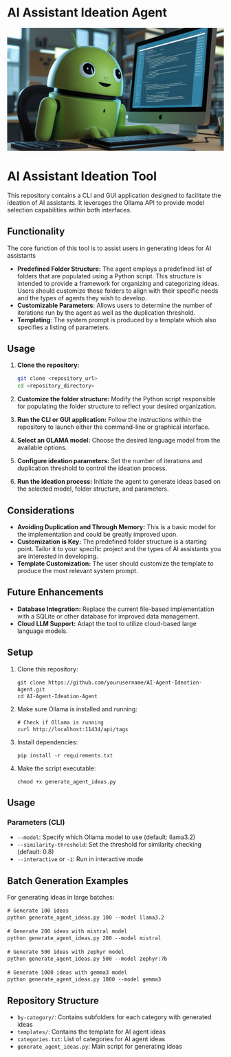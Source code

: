 # AI Assistant Ideation Agent

![alt text](banner.jpg)

 # AI Assistant Ideation Tool

This repository contains a CLI and GUI application designed to facilitate the ideation of AI assistants. It leverages the Ollama API to provide model selection capabilities within both interfaces.

## Functionality

The core function of this tool is to assist users in generating ideas for AI assistants

*   **Predefined Folder Structure:** The agent employs a predefined list of folders that are populated using a Python script. This structure is intended to provide a framework for organizing and categorizing ideas. Users should customize these folders to align with their specific needs and the types of agents they wish to develop.
*   **Customizable Parameters**: Allows users to determine the number of iterations run by the agent as well as the duplication threshold.
*   **Templating**: The system prompt is produced by a template which also specifies a listing of parameters.

## Usage

1.  **Clone the repository:**

    ```bash
    git clone <repository_url>
    cd <repository_directory>
    ```

2.  **Customize the folder structure:** Modify the Python script responsible for populating the folder structure to reflect your desired organization.
3.  **Run the CLI or GUI application:** Follow the instructions within the repository to launch either the command-line or graphical interface.
4.  **Select an OLAMA model:** Choose the desired language model from the available options.
5.  **Configure ideation parameters:** Set the number of iterations and duplication threshold to control the ideation process.
6.  **Run the ideation process:** Initiate the agent to generate ideas based on the selected model, folder structure, and parameters.

## Considerations

*   **Avoiding Duplication and Through Memory:** This is a basic model for the implementation and could be greatly improved upon.
*   **Customization is Key:** The predefined folder structure is a starting point. Tailor it to your specific project and the types of AI assistants you are interested in developing.
*   **Template Customization:** The user should customize the template to produce the most relevant system prompt.

## Future Enhancements

*   **Database Integration:** Replace the current file-based implementation with a SQLite or other database for improved data management.
*   **Cloud LLM Support:** Adapt the tool to utilize cloud-based large language models.

## Setup

1. Clone this repository:
   ```
   git clone https://github.com/yourusername/AI-Agent-Ideation-Agent.git
   cd AI-Agent-Ideation-Agent
   ```

2. Make sure Ollama is installed and running:
   ```
   # Check if Ollama is running
   curl http://localhost:11434/api/tags
   ```

3. Install dependencies:
   ```
   pip install -r requirements.txt
   ```

4. Make the script executable:
   ```
   chmod +x generate_agent_ideas.py
   ```

## Usage

 

### Parameters (CLI)

- `--model`: Specify which Ollama model to use (default: llama3.2)
- `--similarity-threshold`: Set the threshold for similarity checking (default: 0.8)
- `--interactive` or `-i`: Run in interactive mode
 

## Batch Generation Examples

For generating ideas in large batches:

```
# Generate 100 ideas
python generate_agent_ideas.py 100 --model llama3.2

# Generate 200 ideas with mistral model
python generate_agent_ideas.py 200 --model mistral

# Generate 500 ideas with zephyr model
python generate_agent_ideas.py 500 --model zephyr:7b

# Generate 1000 ideas with gemma3 model
python generate_agent_ideas.py 1000 --model gemma3
```

 

## Repository Structure

- `by-category/`: Contains subfolders for each category with generated ideas
- `templates/`: Contains the template for AI agent ideas
- `categories.txt`: List of categories for AI agent ideas
- `generate_agent_ideas.py`: Main script for generating ideas

 
 